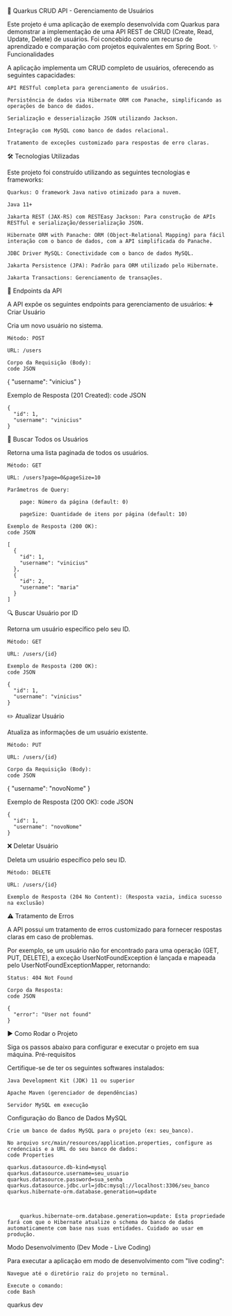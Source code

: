 🚀 Quarkus CRUD API - Gerenciamento de Usuários

Este projeto é uma aplicação de exemplo desenvolvida com Quarkus para demonstrar a implementação de uma API REST de CRUD (Create, Read, Update, Delete) de usuários. Foi concebido como um recurso de aprendizado e comparação com projetos equivalentes em Spring Boot.
✨ Funcionalidades

A aplicação implementa um CRUD completo de usuários, oferecendo as seguintes capacidades:

    API RESTful completa para gerenciamento de usuários.

    Persistência de dados via Hibernate ORM com Panache, simplificando as operações de banco de dados.

    Serialização e desserialização JSON utilizando Jackson.

    Integração com MySQL como banco de dados relacional.

    Tratamento de exceções customizado para respostas de erro claras.

🛠️ Tecnologias Utilizadas

Este projeto foi construído utilizando as seguintes tecnologias e frameworks:

    Quarkus: O framework Java nativo otimizado para a nuvem.

    Java 11+

    Jakarta REST (JAX-RS) com RESTEasy Jackson: Para construção de APIs RESTful e serialização/desserialização JSON.

    Hibernate ORM with Panache: ORM (Object-Relational Mapping) para fácil interação com o banco de dados, com a API simplificada do Panache.

    JDBC Driver MySQL: Conectividade com o banco de dados MySQL.

    Jakarta Persistence (JPA): Padrão para ORM utilizado pelo Hibernate.

    Jakarta Transactions: Gerenciamento de transações.

📌 Endpoints da API

A API expõe os seguintes endpoints para gerenciamento de usuários:
➕ Criar Usuário

Cria um novo usuário no sistema.

    Método: POST

    URL: /users

    Corpo da Requisição (Body):
    code JSON
    
{
  "username": "vinicius"
}

  

Exemplo de Resposta (201 Created):
code JSON
        
    {
      "id": 1,
      "username": "vinicius"
    }   

📄 Buscar Todos os Usuários

Retorna uma lista paginada de todos os usuários.

    Método: GET

    URL: /users?page=0&pageSize=10

    Parâmetros de Query:

        page: Número da página (default: 0)

        pageSize: Quantidade de itens por página (default: 10)

    Exemplo de Resposta (200 OK):
    code JSON
        
    [
      {
        "id": 1,
        "username": "vinicius"
      },
      {
        "id": 2,
        "username": "maria"
      }
    ]


🔍 Buscar Usuário por ID

Retorna um usuário específico pelo seu ID.

    Método: GET

    URL: /users/{id}

    Exemplo de Resposta (200 OK):
    code JSON

    {
      "id": 1,
      "username": "vinicius"
    }

✏️ Atualizar Usuário

Atualiza as informações de um usuário existente.

    Método: PUT

    URL: /users/{id}

    Corpo da Requisição (Body):
    code JSON
    
{
  "username": "novoNome"
}

  

Exemplo de Resposta (200 OK):
code JSON

    {
      "id": 1,
      "username": "novoNome"
    }

❌ Deletar Usuário

Deleta um usuário específico pelo seu ID.

    Método: DELETE

    URL: /users/{id}

    Exemplo de Resposta (204 No Content): (Resposta vazia, indica sucesso na exclusão)

⚠️ Tratamento de Erros

A API possui um tratamento de erros customizado para fornecer respostas claras em caso de problemas.

Por exemplo, se um usuário não for encontrado para uma operação (GET, PUT, DELETE), a exceção UserNotFoundException é lançada e mapeada pelo UserNotFoundExceptionMapper, retornando:

    Status: 404 Not Found

    Corpo da Resposta:
    code JSON
        
    {
      "error": "User not found"
    }
 

▶️ Como Rodar o Projeto

Siga os passos abaixo para configurar e executar o projeto em sua máquina.
Pré-requisitos

Certifique-se de ter os seguintes softwares instalados:

    Java Development Kit (JDK) 11 ou superior

    Apache Maven (gerenciador de dependências)

    Servidor MySQL em execução

Configuração do Banco de Dados MySQL

    Crie um banco de dados MySQL para o projeto (ex: seu_banco).

    No arquivo src/main/resources/application.properties, configure as credenciais e a URL do seu banco de dados:
    code Properties
        
    quarkus.datasource.db-kind=mysql
    quarkus.datasource.username=seu_usuario
    quarkus.datasource.password=sua_senha
    quarkus.datasource.jdbc.url=jdbc:mysql://localhost:3306/seu_banco
    quarkus.hibernate-orm.database.generation=update

      

        quarkus.hibernate-orm.database.generation=update: Esta propriedade fará com que o Hibernate atualize o schema do banco de dados automaticamente com base nas suas entidades. Cuidado ao usar em produção.

Modo Desenvolvimento (Dev Mode - Live Coding)

Para executar a aplicação em modo de desenvolvimento com "live coding":

    Navegue até o diretório raiz do projeto no terminal.

    Execute o comando:
    code Bash

quarkus dev

  
